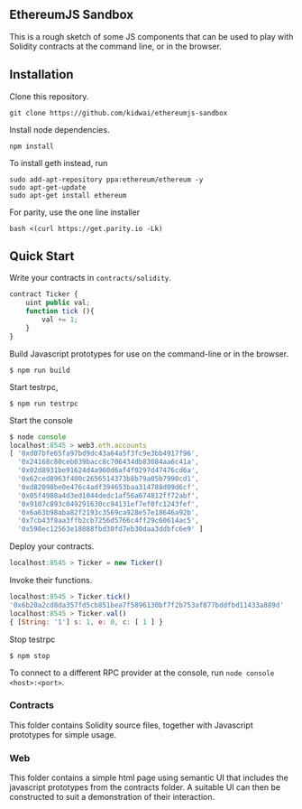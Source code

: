 ## EthereumJS Sandbox

This is a rough sketch of some JS components that can be used to play with Solidity contracts at the command line, or in the browser. 

## Installation

Clone this repository.

```
git clone https://github.com/kidwai/ethereumjs-sandbox
```

Install node dependencies.

```
npm install
```

To install geth instead, run


```
sudo add-apt-repository ppa:ethereum/ethereum -y
sudo apt-get-update
sudo apt-get install ethereum
```
For parity, use the one line installer 

```
bash <(curl https://get.parity.io -Lk)
```


## Quick Start

Write your contracts in `contracts/solidity`.

```javascript
contract Ticker {
	uint public val;
	function tick (){
		val += 1;
	}
}
```

Build Javascript prototypes for use on the command-line or in the browser.

```
$ npm run build
```

Start testrpc,


```
$ npm run testrpc
```

Start the console

```javascript
$ node console
localhost:8545 > web3.eth.accounts
[ '0xd07bfe65fa97bd9dc43a64a5f3fc9e3bb4917f96',
  '0x24168c80ceb039bacc8c706434db83084aa6c41a',
  '0x02d8931be91624d4a960d6af4f0297d47476cd6a',
  '0x62ced8963f400c2656514373b8b79a05b7990cd1',
  '0xd82098be0e476c4adf394653baa314788d09d6cf',
  '0x05f4988a4d3ed1044dedc1af56a674812ff72abf',
  '0x9107c893c049291630cc94131ef7ef0fc1243fef',
  '0x6a63b98aba82f2193c3569ca928e57e18646a92b',
  '0x7cb43f8aa3ffb2cb7256d5766c4ff29c60614ac5',
  '0x598ec12563e18088fbd30fd7eb30daa3ddbfc6e9' ]

```

Deploy your contracts.


```javascript
localhost:8545 > Ticker = new Ticker()
```

Invoke their functions.

```javascript
localhost:8545 > Ticker.tick()
'0x6b20a2cd8da357fd5cb851bea7f5896130bf7f2b753af877bddfbd11433a889d'
localhost:8545 > Ticker.val()
{ [String: '1'] s: 1, e: 0, c: [ 1 ] }
```

Stop testrpc

```
$ npm stop
```


To connect to a different RPC provider at the console, run `node console <host>:<port>`.

### Contracts

This folder contains Solidity source files, together with Javascript prototypes for simple usage.


### Web

This folder contains a simple html page using semantic UI that includes the javascript prototypes from the contracts folder. A suitable UI can then  be constructed to suit a demonstration of their interaction. 
